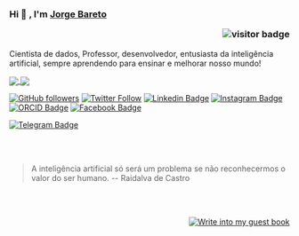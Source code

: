### Hi 👋 , I'm [Jorge Bareto](https://www.github.com/jsambarreto) <p  align="right"><img src="https://visitor-badge.laobi.icu/badge?page_id=jsambarreto" alt="visitor badge"/></p>

<!--

Here are some ideas to get you started:

- 🔭 I’m currently working on ...
- 🌱 I’m currently learning ...
- 👯 I’m looking to collaborate on ...
- 🤔 I’m looking for help with ...
- 💬 Ask me about ...
- 📫 How to reach me: ...
- 😄 Pronouns: ...
- ⚡ Fun fact: ...
![Jorge Barreto](https://avatars.githubusercontent.com/u/21265856?s=400&u=013576496038cd245c81fef003a20b36d68e1abf&v=4)
-->
Cientista de dados, Professor, desenvolvedor, entusiasta da inteligência artificial, sempre aprendendo para ensinar e melhorar nosso mundo!
<br/>

<a href="https://github.com/jsambarreto/github-readme-stats">
  <img align="center" src="https://github-readme-stats.vercel.app/api?username=jsambarreto" />
</a>
<a href="https://github.com/jsambarreto/convoychat">
  <img align="center" src="https://github-readme-stats.vercel.app/api/top-langs/?username=jsambarreto" />
</a>


[![GitHub followers](https://img.shields.io/github/followers/jsambarreto?style=social)](https://www.github.com/jsambarreto)
[![Twitter Follow](https://img.shields.io/twitter/follow/jsambarreto?style=social)](https://www.twitter.com/jsambarreto)
[![Linkedin Badge](https://img.shields.io/badge/-jsambarreto-blue?style=flat-square&logo=Linkedin&logoColor=white&link=https://www.linkedin.com/in/jorge-barreto-b5157917/)](https://www.linkedin.com/in/jorge-barreto-b5157917/)
[![Instagram Badge](https://img.shields.io/badge/-jsambarreto-purple?style=flat-square&logo=Instagram&logoColor=white&link=https://www.instagram.com/jsambarreto/)](https://www.instagram.com/jsambarreto/)
[![ORCID Badge](https://img.shields.io/badge/-jsambarreto-yellow?style=flat-square&logo=ORCID&logoColor=white&link=https://orcid.org/0000-0002-2119-8111)](https://orcid.org/0000-0002-2119-8111)
[![Facebook Badge](https://img.shields.io/badge/-jsambarreto-blue?style=flat-square&logo=Facebook&logoColor=white&link=https://www.facebook.com/jsambarreto)](https://www.facebook.com/jsambarreto)
<!--[![Medium Badge](https://img.shields.io/badge/-sriharikapu-black?style=flat-square&logo=Medium&logoColor=white&link=https://medium.com/@sriharikapu)](https://medium.com/@sriharikapu)-->
[![Telegram Badge](https://img.shields.io/badge/-jsambarreto-grey?style=flat-square&logo=Telegram&logoColor=white&link=https://telegram.org/@jsambarreto)](https://telegram.org/@jsambarreto)
<!--[![Sourcerer Badge](https://img.shields.io/badge/-sriharikapu-orange?style=flat-square&logo=Scribd&logoColor=white&link=https://sourcerer.io/sriharikapu)](https://sourcerer.io/sriharikapu)
[![Website Badge](https://img.shields.io/badge/-sriharikapu-darkgreen?style=flat-square&logo=Safari&logoColor=white&link=http://sriharikapu.com)](http://www.sriharikapu.com/)-->

<!--
# Fun Facts
 ![Stats](https://github.com/sriharikapu/sriharikapu/blob/master/stats.png?raw=true) 
![Stats](https://github.com/sriharikapu/sriharikapu/blob/master/stats-w.png?raw=true)  

<div class=figure>
    <img src="http://jsambarreto.com.br/badges/GCE_Badges_01.png" width="90" height="90"/>
    <img src="http://jsambarreto.com.br/badges/ML.png" width="90" height="90"/>
    <img src="http://jsambarreto.com.br/badges/Data_Engineering.png" width="90" height="90"/>
    <img src="http://jsambarreto.com.br/badges/Data_Science.png" width="90" height="90"/>
    <img src="http://jsambarreto.com.br/badges/GCP_Essentials.png" width="90" height="90"/>
    <img src="http://jsambarreto.com.br/badges/Machine_Learning_API.png" width="90" height="90"/>
    <img src="http://jsambarreto.com.br/badges/Solutions_Data_and_Machine_Learning.png" width="90" height="90"/>
</div>
-->
<br/>
<br/>


> A inteligência artificial só será um problema se não reconhecermos o valor do ser humano.
> -- Raidalva de Castro


<div align="right">
<!-- 
[![Write into my guest book](https://img.shields.io/badge/-___%20%F0%9F%96%8B%20Write%20into%20my%20guest%20book-red?style=flat-round)](https://github.com/sriharikapu/sriharikapu/issues/new?template=Guestbook_entry.md&title=Adding+<username>+to+guestbook) 
<a   href="https://github.com/sriharikapu/sriharikapu/issues/new?template=Guestbook_entry.md&title=Adding+<username>+to+guestbook">
<strong> ___ 🖋 Write into my guest book</strong></a>
-->
<br/>
<br/>  

[![Write into my guest book](https://img.shields.io/badge/-___%20%F0%9F%96%8B%20Write%20into%20my%20guest%20book-red?style=flat-round)](https://github.com/jsambarreto/jsambarreto/issues/new?template=Guestbook_entry.md&title=Adding+<username>+to+guestbook)
<br/>
<!--[![Say Thanks!](https://img.shields.io/badge/Say%20Thanks-!-1EAEDB.svg)](mailto:jsambarreto@gmail.com)
-->
</div>

<!--
[![Contribution Stats](https://github-contribution-stats.vercel.app/api/?username=sriharikapu)](https://github.com/LordDashMe/github-contribution-stats/)
[![Github Stats By Anurag](https://github-readme-stats.vercel.app/api?username=sriharikapu&show_icons=true&title_color=62BFAD&icon_color=79ff97&text_color=F7F8E8&bg_color=151515)](https://github.com/anuraghazra/github-readme-stats)
[![Top Langs](https://github-readme-stats.vercel.app/api/top-langs/?username=sriharikapu)](https://github.com/anuraghazra/github-readme-stats)
[![Top Langs](https://github-readme-stats.vercel.app/api/top-langs/?username=sriharikapu&hide=javascript,html)](https://github.com/anuraghazra/github-readme-stats)
-->

